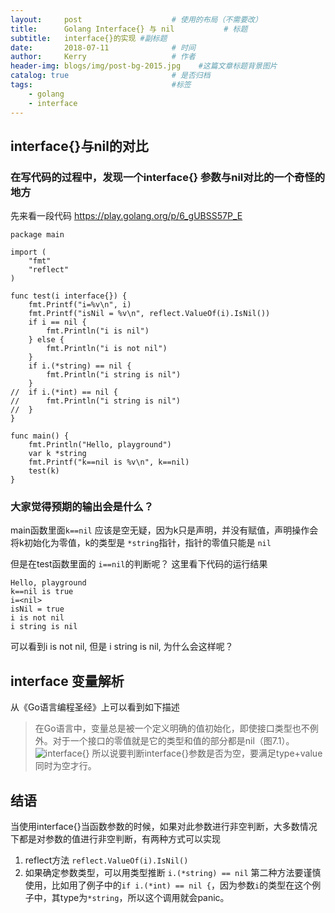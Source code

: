 ```yaml
---
layout:     post                    # 使用的布局（不需要改）
title:      Golang Interface{} 与 nil           # 标题 
subtitle:   interface{}的实现 #副标题
date:       2018-07-11              # 时间
author:     Kerry                   # 作者
header-img: blogs/img/post-bg-2015.jpg    #这篇文章标题背景图片
catalog: true                       # 是否归档
tags:                               #标签
    - golang
    - interface 
---
```


## interface{}与nil的对比
### 在写代码的过程中，发现一个interface{} 参数与nil对比的一个奇怪的地方
先来看一段代码 https://play.golang.org/p/6_gUBSS57P_E
```
package main

import (
	"fmt"
	"reflect"
)

func test(i interface{}) {
	fmt.Printf("i=%v\n", i)
	fmt.Printf("isNil = %v\n", reflect.ValueOf(i).IsNil())
	if i == nil {
		fmt.Println("i is nil")
	} else {
		fmt.Println("i is not nil")
	}
	if i.(*string) == nil {
		fmt.Println("i string is nil")
	}
//	if i.(*int) == nil {
//		fmt.Println("i string is nil")
//	}
}

func main() {
	fmt.Println("Hello, playground")
	var k *string
	fmt.Printf("k==nil is %v\n", k==nil)
	test(k)
}
```
### 大家觉得预期的输出会是什么？
main函数里面`k==nil` 应该是空无疑，因为k只是声明，并没有赋值，声明操作会将k初始化为零值，k的类型是 `*string`指针，指针的零值只能是 `nil`

但是在test函数里面的 `i==nil`的判断呢？
这里看下代码的运行结果
```
Hello, playground
k==nil is true
i=<nil>
isNil = true
i is not nil
i string is nil
```
可以看到i is not nil, 但是 i string is nil, 为什么会这样呢？
## interface 变量解析
从《Go语言编程圣经》上可以看到如下描述
> 在Go语言中，变量总是被一个定义明确的值初始化，即使接口类型也不例外。对于一个接口的零值就是它的类型和值的部分都是nil（图7.1）。
![interface{}](https://ws1.sinaimg.cn/large/006tKfTcly1ft697myejwj30eg07a3z5.jpg)
所以说要判断interface{}参数是否为空，要满足type+value同时为空才行。

## 结语
当使用interface{}当函数参数的时候，如果对此参数进行非空判断，大多数情况下都是对参数的值进行非空判断，有两种方式可以实现
1. reflect方法
```reflect.ValueOf(i).IsNil()```
2. 如果确定参数类型，可以用类型推断
```i.(*string) == nil```
第二种方法要谨慎使用，比如用了例子中的```if i.(*int) == nil {```，因为参数`i`的类型在这个例子中，其type为`*string`，所以这个调用就会panic。
